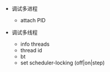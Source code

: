* 调试多进程
  * attach PID

* 调试多线程
  * info threads
  * thread id
  * bt
  * set scheduler-locking (off|on|step)


